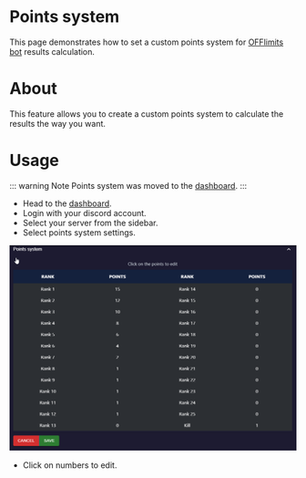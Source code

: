 # Points system

This page demonstrates how to set a custom points system for [OFFlimits bot](https://discord.com/oauth2/authorize?client_id=728332591790293044&scope=bot+applications.commands&permissions=268445752&client_id=728332591790293044) results calculation.

# About

This feature allows you to create a custom points system to calculate the results the way you want.

# Usage

::: warning Note
Points system was moved to the [dashboard](https://offlimitsbot.com/dashboard).
:::

- Head to the [dashboard](https://offlimitsbot.com/dashboard).
- Login with your discord account.
- Select your server from the sidebar.
- Select points system settings.

<img src="../images/points-system-setup.png" alt="OFFlimits points system"/>

- Click on numbers to edit.
